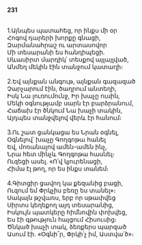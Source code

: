 **231**

\
1.Այնպես պատահեց, որ ինքս մի օր\
Հոգով դարերի խորքը գնացի,\
Զարմանահրաշ ու արտասովոր\
Մի տեսարանի ես հանդիպեցի.\
Սևասիրտ մարդիկ՝ տեսքով այլայլված,\
Անմեղ մեկին էին տանջում կատաղի։\
\
2.Եվ այնքան անգութ, այնքան գազազած\
Չարչարում էին, ծաղրում անտեղի,\
Իսկ Նա լուռումունջ, Իր խաչը ուսին,\
Մեկի օգնությամբ սարն էր բարձրանում,\
Հաճախ էր ծնկում Նա խաչի տակին,\
Այդպես տանջվելով վերև էր հանում։\
\
3.Ու շատ ցանկացա ես Նրան օգնել,\
Օգնելով՝ խաչը Գողգոթա հանել\
Եվ, մոռանալով ամեն-ամեն ինչ,\
Նրա հետ մինչև Գողգոթա հասնել։\
Ուզեցի ասել. «Ո՛վ կյուրենացի,\
Հիմա էլ թող, որ ես ինքս տանեմ։\
\
4.Գիտցիր ցավող կա քեզանից բացի,\
Ուզում եմ Փրկչիս բեռը ես տանել»։\
Սակայն թշվառս, երբ որ սթափվեց\
Սիրտս կեղեքող այդ տեսարանից,\
Իսկույն պատկերը հիմնովին փոխվեց,\
Ես էի գթություն հայցում Հիսուսից։\
Ծնկած խաչի տակ, ձեռքերս պարզած\
Ասում էի. «Օգնի՜ր, Փրկի՛չ իմ, Աստվա՛ծ»։
